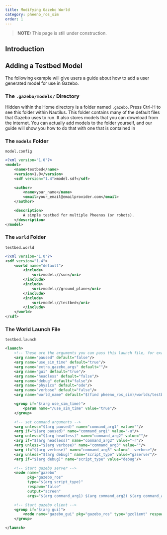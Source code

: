 ```yaml
---
title: Modifying Gazebo World
category: pheeno_ros_sim
order: 1
---
```


> **NOTE:** This page is still under construction.

## Introduction


## Adding a Testbed Model

The following example will give users a guide about how to add a user generated model for use in Gazebo.

### The `.gazebo/models/` Directory

Hidden within the Home directory is a folder named `.gazebo`. Press Ctrl-H to see this folder within Nautilus. This folder contains many of the default files that Gazebo uses to run. It also stores models that you can download from the internet. You can actually add models to the folder yourself, and our guide will show you how to do that with one that is contained in 


### The `models` Folder

`model.config`

```xml
<?xml version="1.0"?>
<model>
    <name>testbed</name>
    <version>1.0</version>
    <sdf version="1.4">model.sdf</sdf>

    <author>
        <name>your_name</name>
        <email>your_email@emailprovider.com</email>
    </author>

    <description>
        A simple testbed for multiple Pheenos (or robots).
    </description>
</model>
```


### The `world` Folder

`testbed.world`

```xml
<?xml version="1.0"?>
<sdf version="1.4">
    <world name="default">
        <include>
            <uri>model://sun</uri>
        </include>
        <include>
            <uri>model://ground_plane</uri>
        </include>
        <include>
            <uri>model://testbed</uri>
        </include>
    </world>
</sdf>
```


### The World Launch File

`testbed.launch`

```xml
<launch>
    <!-- These are the arguments you can pass this launch file, for example paused:=true -->
    <arg name="paused" default="false"/>
    <arg name="use_sim_time" default="true"/>
    <arg name="extra_gazebo_args" default=""/>
    <arg name="gui" default="true"/>
    <arg name="headless" default="false"/>
    <arg name="debug" default="false"/>
    <arg name="physics" default="ode"/>
    <arg name="verbose" default="false"/>
    <arg name="world_name" default="$(find pheeno_ros_sim)/worlds/testbed.world"/>

    <group if="$(arg use_sim_time)">
        <param name="/use_sim_time" value="true"/>
    </group>

    <!-- set command arguments -->
    <arg unless="$(arg paused)" name="command_arg1" value=""/>
    <arg if="$(arg paused)" name="command_arg1" value="-u"/>
    <arg unless="$(arg headless)" name="command_arg2" value=""/>
    <arg if="$(arg headless)" name="command_arg2" value="-r"/>
    <arg unless="$(arg verbose)" name="command_arg3" value=""/>
    <arg if="$(arg verbose)" name="command_arg3" value="--verbose"/>
    <arg unless="$(arg debug)" name="script_type" value="gzserver"/>
    <arg if="$(arg debug)" name="script_type" value="debug"/>

    <!-- Start gazebo server -->
    <node name="gazebo"
          pkg="gazebo_ros"
          type="$(arg script_type)"
          respawn="false"
          output="screen"
          args="$(arg command_arg1) $(arg command_arg2) $(arg command_arg3) -e $(arg physics) $(arg extra_gazebo_args) $(arg world_name)"/>

    <!-- Start gazebo client -->
    <group if="$(arg gui)">
        <node name="gazebo_gui" pkg="gazebo_ros" type="gzclient" respawn="false" output="screen"/>
    </group>

</launch>
```

